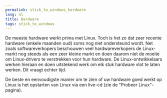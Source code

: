```yaml
---
permalink: stick_to_windows_hardware
lang: nl
title: Hardware
tags: stick_to_windows
---
```


De meeste hardware werkt prima met Linux. Toch is het zo dat zeer
recente hardware (enkele maanden oud) soms nog niet ondersteund wordt.
Net zoals softwareverkopers beschouwen veel hardwareverkopers de
Linux-markt nog steeds als een zeer kleine markt en doen daarom niet
de moeite om Linux-drivers te verstrekken voor hun hardware. De
Linux-ontwikkelaars werken hieraan en doen uitstekend werk om elk stuk
hardware vlot te laten werken. Dit vraagt echter tijd.

De beste en eenvoudigste manier om te zien of uw hardware goed
werkt op Linux is het opstarten van Linux via een live-cd (zie de 
"Probeer Linux"-pagina).

